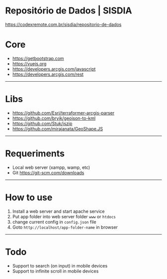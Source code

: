# Repositório de Dados | SISDIA

https://codexremote.com.br/sisdia/repositorio-de-dados

# Core

- https://getbootstrap.com
- https://vuejs.org
- https://developers.arcgis.com/javascript
- https://developers.arcgis.com/rest

- - - - -

# Libs

- https://github.com/Esri/terraformer-arcgis-parser
- https://github.com/bryik/geojson-to-kml
- https://github.com/Stuk/jszip
- https://github.com/mirajanata/GeoShape.JS

- - - - -

# Requeriments

- Local web server (xampp, wamp, etc)
- Git https://git-scm.com/downloads

- - - - -

# How to use

1. Install a web server and start apache service
2. Put app folder into web server folder `www` or `htdocs`
3. change current config in `config.json` file
3. Goto `http://localhost/app-folder-name` in browser

- - - - -

# Todo

- Support to search (on input) in mobile devices
- Support to infinite scroll in mobile devices